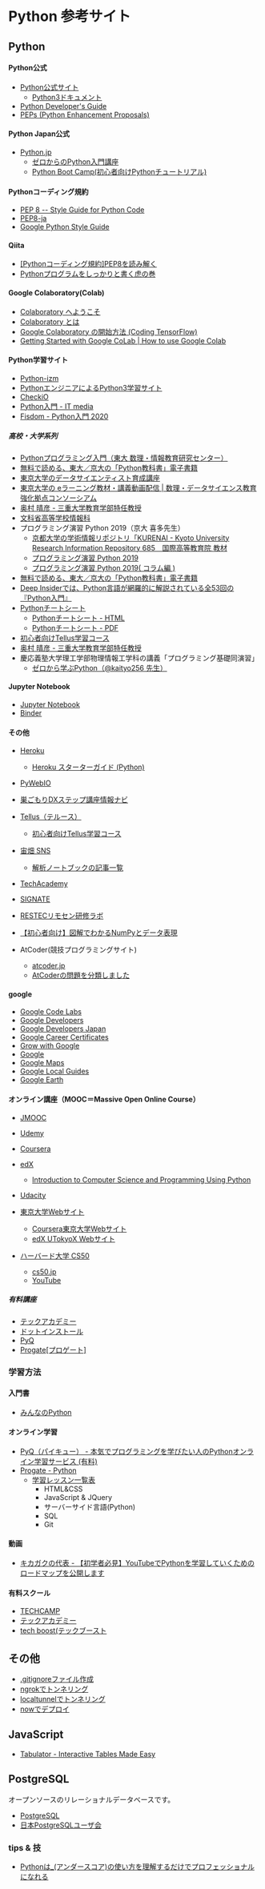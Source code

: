 Python 参考サイト
===

Python
----

#### Python公式
* [Python公式サイト](https://www.python.org/)
    * [Python3ドキュメント](https://docs.python.org/ja/3/)
* [Python Developer's Guide](https://devguide.python.org/)
* [PEPs (Python Enhancement Proposals)](https://www.python.org/dev/peps/)

#### Python Japan公式
* [Python.jp](https://www.python.jp/)
  * [ゼロからのPython入門講座](https://www.python.jp/train/index.html)
  * [Python Boot Camp(初心者向けPythonチュートリアル)](https://www.pycon.jp/support/bootcamp.html)

#### Pythonコーディング規約
* [PEP 8 -- Style Guide for Python Code](https://www.python.org/dev/peps/pep-0008/)
* [PEP8-ja](https://pep8-ja.readthedocs.io/ja/latest/)
* [Google Python Style Guide](https://google.github.io/styleguide/pyguide.html)

#### Qiita
* [[Pythonコーディング規約]PEP8を読み解く](https://qiita.com/simonritchie/items/bb06a7521ae6560738a7)
* [Pythonプログラムをしっかりと書く虎の巻](https://qiita.com/FukuharaYohei/items/6f8a30aef22c1f78a384)

#### Google Colaboratory(Colab)
* [Colaboratory へようこそ](https://colab.research.google.com/notebooks/welcome.ipynb?hl=ja)
* [Colaboratory とは](https://colab.research.google.com/notebooks/intro.ipynb)
* [Google Colaboratory の開始方法 (Coding TensorFlow)](https://www.youtube.com/watch?v=inN8seMm7UI)
* [Getting Started with Google CoLab | How to use Google Colab](https://www.youtube.com/watch?v=i-HnvsehuSw)


#### Python学習サイト
* [Python-izm](https://www.python-izm.com/)
* [PythonエンジニアによるPython3学習サイト](https://www.python.ambitious-engineer.com/)
* [CheckiO](https://checkio.org/)
* [Python入門 - IT media](https://www.atmarkit.co.jp/ait/subtop/features/di/pybasic_index.html)
* [Fisdom - Python入門 2020](https://www.fisdom.org/F00000118/)


##### 高校・大学系列
* [Pythonプログラミング入門（東大 数理・情報教育研究センター）](https://utokyo-ipp.github.io/)
* [無料で読める、東大／京大の「Python教科書」電子書籍](https://www.atmarkit.co.jp/ait/articles/2105/26/news025.html)
* [東京大学のデータサイエンティスト育成講座](https://www.amazon.co.jp/dp/B07PD237GQ/)
* [東京大学の eラーニング教材・講義動画配信 | 数理・データサイエンス教育強化拠点コンソーシアム](http://www.mi.u-tokyo.ac.jp/consortium/e-learning.html)
* [奥村 晴彦 - 三重大学教育学部特任教授](https://oku.edu.mie-u.ac.jp/~okumura/python/)
* [文科省高等学校情報科](https://www.mext.go.jp/a_menu/shotou/zyouhou/detail/1416746.htm)
* プログラミング演習 Python 2019（京大 喜多先生）
  * [京都大学の学術情報リポジトリ「KURENAI - Kyoto University Research Information Repository 685　国際高等教育院 教材](http://hdl.handle.net/2433/245698)
  * [プログラミング演習 Python 2019](https://repository.kulib.kyoto-u.ac.jp/dspace/bitstream/2433/245698/1/Version2020_02_13_01.pdf)
  * [プログラミング演習 Python 2019( コラム編 )](https://repository.kulib.kyoto-u.ac.jp/dspace/bitstream/2433/245698/2/Version2020_02_13_02.pdf)
* [無料で読める、東大／京大の「Python教科書」電子書籍](https://www.atmarkit.co.jp/ait/articles/2105/26/news025.html)
* [Deep Insiderでは、Python言語が網羅的に解説されている全53回の『Python入門』](https://www.atmarkit.co.jp/ait/subtop/features/di/pybasic_index.html)
* [Pythonチートシート](https://www.atmarkit.co.jp/ait/articles/2004/20/news015.html)
  * [Pythonチートシート - HTML](https://www.atmarkit.co.jp/ait/series/17323/)
  * [Pythonチートシート - PDF](https://ids.itmedia.jp/dl/atmarkit_ebook63_python.pdf?bpc=6b0f132349c67ad56bc2de4798d3a94b244524efc505eaa5b1da004b4eb61f4c)
* [初心者向けTellus学習コース](https://tellusxdp.github.io/start-python-with-tellus/index.html)
* [奥村 晴彦 - 三重大学教育学部特任教授](https://oku.edu.mie-u.ac.jp/~okumura/python/)
* 慶応義塾大学理工学部物理情報工学科の講義「プログラミング基礎同演習」
  * [ゼロから学ぶPython（@kaityo256 先生）](https://kaityo256.github.io/python_zero/)


#### Jupyter Notebook
* [Jupyter Notebook](https://jupyter.org/)
* [Binder](https://mybinder.org/)

#### その他
* [Heroku](https://jp.heroku.com/)
    * [Heroku スターターガイド (Python)](https://devcenter.heroku.com/ja/categories/python-support)
* [PyWebIO](https://pywebio.readthedocs.io/en/latest/)
* [巣ごもりDXステップ講座情報ナビ](https://www.youtube.com/watch?v=inN8seMm7UI)

* [Tellus（テルース）](https://www.tellusxdp.com/)
   * [初心者向けTellus学習コース](https://tellusxdp.github.io/start-python-with-tellus/index.html)
* [宙畑 SNS](https://twitter.com/sorabatake)
   * [解析ノートブックの記事一覧](https://sorabatake.jp/satellite/notebooks/)
* [TechAcademy](https://techacademy.jp/)
* [SIGNATE](https://signate.jp/)
* [RESTECリモセン研修ラボ](https://rs-training.jp/e-learning/)
* [【初心者向け】図解でわかるNumPyとデータ表現](https://note.com/sayajewels/n/n95edaedb0fc5)
* AtCoder(競技プログラミングサイト)
  * [atcoder.jp](https://atcoder.jp/)
  * [AtCoderの問題を分類しました](https://qiita.com/KoyanagiHitoshi/items/32dc42d8c5ee75339e54)
  
#### google
* [Google Code Labs](https://codelabs.developers.google.com/)
* [Google Developers](https://www.youtube.com/user/GoogleDevelopers)
* [Google Developers Japan](https://www.youtube.com/channel/UC6tAXy7UFO_QG0LeD_OKQBQ)
* [Google Career Certificates](https://www.youtube.com/channel/UC_fyAp919RnkKmBrMXGwnUQ)
* [Grow with Google](https://www.youtube.com/channel/UCpd0xtuhhWwUug1bk84usiA)
* [Google](https://www.youtube.com/user/Google)
* [Google Maps](https://www.youtube.com/user/googlemaps)
* [Google Local Guides](https://www.youtube.com/channel/UCEeHmfGLcSga8gRlHCMt6zg)
* [Google Earth](https://www.youtube.com/user/googleearthweb)

#### オンライン講座（MOOC＝Massive Open Online Course）
* [JMOOC](https://www.jmooc.jp/)
* [Udemy](https://www.udemy.com/)

* [Coursera](https://www.coursera.org/)
* [edX](https://www.edx.org/school/)
   * [Introduction to Computer Science and Programming Using Python](https://www.edx.org/course/introduction-to-computer-science-and-programming-7)
* [Udacity](https://www.udacity.com/)

* [東京大学Webサイト](https://www.u-tokyo.ac.jp/ja/society/visit-lectures/mooc.html)
   * [Coursera東京大学Webサイト](https://www.coursera.org/utokyo)
   * [edX UTokyoX Webサイト](https://www.edx.org/school/utokyox)
  
* [ハーバード大学 CS50](https://www.edx.org/course/introduction-computer-science-harvardx-cs50x)
   * [cs50.jp](https://cs50.jp/)
   * [YouTube](https://www.youtube.com/channel/UCcabW7890RKJzL968QWEykA)


##### 有料講座
* [テックアカデミー](https://techacademy.jp/)
* [ドットインストール](https://dotinstall.com/)
* [PyQ](https://pyq.jp/)
* [Progate[プロゲート]](https://prog-8.com/)

### 学習方法

#### 入門書
* [みんなのPython](https://www.amazon.co.jp/dp/479738946X/)

#### オンライン学習
* [PyQ（パイキュー） - 本気でプログラミングを学びたい人のPythonオンライン学習サービス (有料)](https://pyq.jp/)
* [Progate - Python](https://prog-8.com/courses/python)
  * [学習レッスン一覧表](https://prog-8.com/lessons/info)
      * HTML&CSS
      * JavaScript & JQuery
      * サーバーサイド言語(Python)
      * SQL
      * Git

#### 動画
* [キカガクの代表 - 【初学者必見】YouTubeでPythonを学習していくためのロードマップを公開します](https://www.youtube.com/watch?v=2rWqwFVEqc0)


#### 有料スクール
* [TECHCAMP](https://tech-camp.in/)
* [テックアカデミー](https://techacademy.jp/)
* [tech boost(テックブースト](https://be.tech-boost.jp/)

## その他
* [.gitignoreファイル作成](https://www.gitignore.io/)
* [ngrokでトンネリング](https://ngrok.com/)
* [localtunnelでトンネリング](https://localtunnel.github.io/www/)
* [nowでデプロイ](https://zeit.co/now)

## JavaScript
* [Tabulator - Interactive Tables Made Easy]( http://tabulator.info/)

## PostgreSQL
オープンソースのリレーショナルデータベースです。

* [PostgreSQL](https://www.postgresql.org/)
* [日本PostgreSQLユーザ会](https://www.postgresql.jp/)


### tips & 技
* [Pythonは_(アンダースコア)の使い方を理解するだけでプロフェッショナルになれる](https://qiita.com/_Kohei_/items/381737d0e03e24ab0f41)